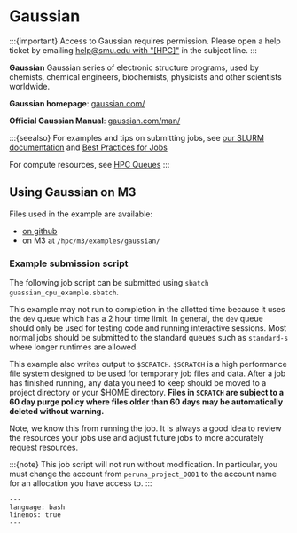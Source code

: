 # Gaussian

:::{important}
Access to Gaussian requires permission. Please open a help ticket by emailing
[help@smu.edu with
"[HPC]"](mailto:help@smu.edu?subject=[HPC]%20Gaussian%20Access%20Request)
in the subject line.
:::

**Gaussian** Gaussian series of electronic structure programs, used by chemists, chemical engineers, biochemists, physicists and other scientists worldwide.

**Gaussian homepage**: [gaussian.com/](https://gaussian.com/)

**Official Gaussian Manual**: [gaussian.com/man/](https://gaussian.com/man/)

:::{seealso}
For examples and tips on submitting jobs, see [our SLURM documentation](tutorials:slurm) and [Best Practices for Jobs](tutorials:slurm:best_practices)

For compute resources, see [HPC Queues](about:queues)
:::

<!-- ## Using Gaussian on the SuperPod

Files used in the example are available:

  - [on github](https://github.com/SouthernMethodistUniversity/hpc_docs/tree/main/docs/examples/gaussian)
  - on the SuperPod at `/hpc/mp/examples/gaussian/`

### Example submission script

The following job script can be submitted using `sbatch gaussian_gpu_example.sbatch`.

```{literalinclude} gaussian_gpu_example.sbatch
---
language: bash
linenos: true
---
``` -->

## Using Gaussian on M3

Files used in the example are available:

  - [on github](https://github.com/SouthernMethodistUniversity/hpc_docs/tree/main/docs/examples/gaussian)
  - on M3 at `/hpc/m3/examples/gaussian/` 

### Example submission script

The following job script can be submitted using `sbatch guassian_cpu_example.sbatch`.

This example may not run to completion in the allotted time because it uses the `dev`
queue which has a 2 hour time limit.
In general, the `dev` queue should only be used for testing code and running interactive
sessions.
Most normal jobs should be submitted to the standard queues such as `standard-s` where
longer runtimes are allowed.

This example also writes output to `$SCRATCH`. 
`$SCRATCH` is a high performance file system designed to be used for temporary
job files and data.
After a job has finished running, any data you need to keep should be moved to
a project directory or your $HOME directory.
**Files in `SCRATCH` are subject to a 60 day purge policy where files older than 60 days
may be automatically deleted without warning.**

Note, we know this from running the job.
It is always a good idea to review the resources your jobs use
and adjust future jobs to more accurately request resources.

:::{note}
This job script will not run without modification. In particular, you must change
the account from `peruna_project_0001` to the account name for an allocation you
have access to.
:::

```{literalinclude} gaussian_cpu_example.sbatch                 
---
language: bash
linenos: true
---
```


